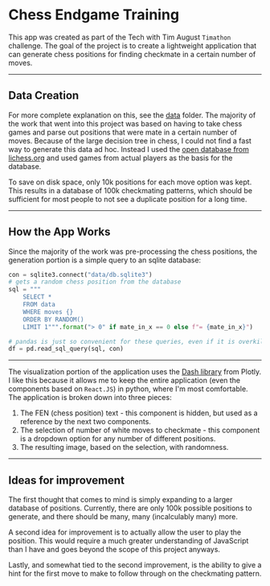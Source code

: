 # Chess Endgame Training

This app was created as part of the Tech with Tim August `Timathon` challenge. The goal of the project is to create a lightweight application that can generate chess positions for finding checkmate in a certain number of moves.

***
## Data Creation
For more complete explanation on this, see the [data](https://github.com/calebjcourtney/chess-endgame-training/tree/master/data) folder. The majority of the work that went into this project was based on having to take chess games and parse out positions that were mate in a certain number of moves. Because of the large decision tree in chess, I could not find a fast way to generate this data ad hoc. Instead I used the [open database from lichess.org](database.lichess.org) and used games from actual players as the basis for the database.

To save on disk space, only 10k positions for each move option was kept. This results in a database of 100k checkmating patterns, which should be sufficient for most people to not see a duplicate position for a long time.

***
## How the App Works
Since the majority of the work was pre-processing the chess positions, the generation portion is a simple query to an sqlite database:
```python
con = sqlite3.connect("data/db.sqlite3")
# gets a random chess position from the database
sql = """
	SELECT *
	FROM data
	WHERE moves {}
	ORDER BY RANDOM()
	LIMIT 1""".format("> 0" if mate_in_x == 0 else f"= {mate_in_x}")

# pandas is just so convenient for these queries, even if it is overkill
df = pd.read_sql_query(sql, con)
```

***
The visualization portion of the application uses the [Dash library](https://dash.plotly.com/) from Plotly. I like this because it allows me to keep the entire application (even the components based on `React.JS`) in python, where I'm most comfortable. The application is broken down into three pieces:
1. The FEN (chess position) text - this component is hidden, but used as a reference by the next two components.
2. The selection of number of white moves to checkmate - this component is a dropdown option for any number of different positions.
3. The resulting image, based on the selection, with randomness.

***
## Ideas for improvement
The first thought that comes to mind is simply expanding to a larger database of positions. Currently, there are only 100k possible positions to generate, and there should be many, many (incalculably many) more.

A second idea for improvement is to actually allow the user to play the position. This would require a much greater understanding of JavaScript than I have and goes beyond the scope of this project anyways.

Lastly, and somewhat tied to the second improvement, is the ability to give a hint for the first move to make to follow through on the checkmating pattern.

